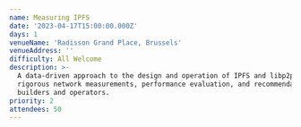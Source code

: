 ```yaml
---
name: Measuring IPFS
date: '2023-04-17T15:00:00.000Z'
days: 1
venueName: 'Radisson Grand Place, Brussels'
venueAddress: ''
difficulty: All Welcome
description: >-
  A data-driven approach to the design and operation of IPFS and libp2p through
  rigorous network measurements, performance evaluation, and recommendations for
  builders and operators.
priority: 2
attendees: 50
---
```




